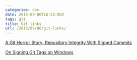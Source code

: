 ```yaml
---
categories: dev
date: 2015-09-06T16:53:00Z
tags: git
title: Git links
url: /2015/09/06/git-links/
---
```


[A Git Horror Story: Repository Integrity With Signed Commits](http://mikegerwitz.com/papers/git-horror-story)

[On Signing Git Tags on Windows](http://dllhell.net/2012/03/30/on-signing-git-tags-on-windows/)

